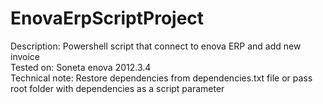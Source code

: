 # EnovaErpScriptProject

Description: Powershell script that connect to enova ERP and add new invoice  
Tested on: Soneta enova 2012.3.4  
Technical note: Restore dependencies from dependencies.txt file or pass root folder with dependencies as a script parameter  
